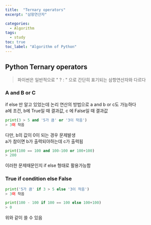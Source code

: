 ```yaml
---
title:  "Ternary operators"
excerpt: "삼항연산자"

categories: 
  - Algorithm
tags:
  - study
toc: true
toc_label: "Algorithm of Python"
---
```


## Python Ternary operators
> 파이썬은 일반적으로 " ? : " 으로 간단히 표기되는 삼항연산자와 다르다

### A and B or C
if else 만 알고 있었는데 논리 연산의 방법으로 a and b or c도 가능하다  
a에 조건, b에 True일 때 결과값, c 에 False일 때 결과값

```python
print(3 > 5 and '5가 큼' or '3이 작음')
> 3이 작음
```

다만, b의 값이 0이 되는 경우 문제발생  
a가 참이면 b가 출력되야하는데 c가 출력됨

```python
print(100 == 100 and 100-100 or 100+100)
> 200
```

이러한 문제때문인지 if else 형태로 활용가능함
### True if condition else False
```python
print('5가 큼' if 3 > 5 else '3이 작음')
> 3이 작음
```

```python
print(100 - 100 if 100 == 100 else 100+100)
> 0
```

위와 같이 쓸 수 있음